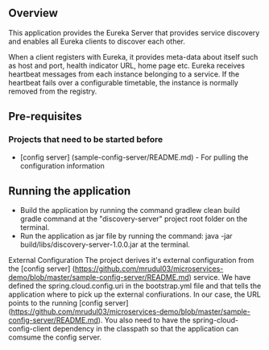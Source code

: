 

## Overview
This application provides the Eureka Server that provides service discovery and enables all Eureka clients to discover each other.

When a client registers with Eureka, it provides meta-data about itself such as host and port, health indicator URL, home page etc. Eureka receives heartbeat messages from each instance belonging to a service. If the heartbeat fails over a configurable timetable, the instance is normally removed from the registry.

## Pre-requisites

### Projects that need to be started before

* [config server] (sample-config-server/README.md) - For pulling the configuration information

## Running the application

* Build the application by running the command gradlew clean build gradle command at the "discovery-server" project root folder on the terminal.
* Run the application as jar file by running the command: java -jar build/libs/discovery-server-1.0.0.jar at the terminal.

External Configuration
The project derives it's external configuration from the [config server] (https://github.com/mrudul03/microservices-demo/blob/master/sample-config-server/README.md) service. We have defined the spring.cloud.config.uri in the bootstrap.yml file and that tells the application where to pick up the external confiurations. In our case, the URL points to the running [config server] (https://github.com/mrudul03/microservices-demo/blob/master/sample-config-server/README.md). You also need to have the spring-cloud-config-client dependency in the classpath so that the application can comsume the config server.
